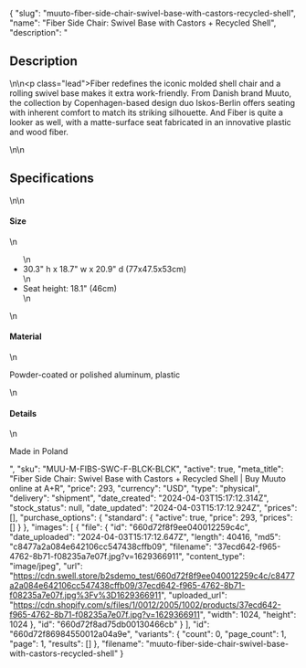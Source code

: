 {
  "slug": "muuto-fiber-side-chair-swivel-base-with-castors-recycled-shell",
  "name": "Fiber Side Chair: Swivel Base with Castors + Recycled Shell",
  "description": "<h2>Description</h2>\n<!-- split -->\n<p class=\"lead\">Fiber redefines the iconic molded shell chair and a rolling swivel base makes it extra work-friendly. From Danish brand Muuto, the collection by Copenhagen-based design duo Iskos-Berlin offers seating with inherent comfort to match its striking silhouette. And Fiber is quite a looker as well, with a matte-surface seat fabricated in an innovative plastic and wood fiber.</p>\n<!-- split -->\n<h2>Specifications</h2>\n<!-- split -->\n<h4>Size</h4>\n<ul>\n<li>30.3\" h x 18.7\" w x 20.9\" d (77x47.5x53cm)</li>\n<li>Seat height: 18.1\" (46cm)</li>\n</ul>\n<h4>Material</h4>\n<p>Powder-coated or polished aluminum, plastic</p>\n<h4>Details</h4>\n<p>Made in Poland</p>",
  "sku": "MUU-M-FIBS-SWC-F-BLCK-BLCK",
  "active": true,
  "meta_title": "Fiber Side Chair: Swivel Base with Castors + Recycled Shell | Buy Muuto online at A+R",
  "price": 293,
  "currency": "USD",
  "type": "physical",
  "delivery": "shipment",
  "date_created": "2024-04-03T15:17:12.314Z",
  "stock_status": null,
  "date_updated": "2024-04-03T15:17:12.924Z",
  "prices": [],
  "purchase_options": {
    "standard": {
      "active": true,
      "price": 293,
      "prices": []
    }
  },
  "images": [
    {
      "file": {
        "id": "660d72f8f9ee040012259c4c",
        "date_uploaded": "2024-04-03T15:17:12.647Z",
        "length": 40416,
        "md5": "c8477a2a084e642106cc547438cffb09",
        "filename": "37ecd642-f965-4762-8b71-f08235a7e07f.jpg?v=1629366911",
        "content_type": "image/jpeg",
        "url": "https://cdn.swell.store/b2sdemo_test/660d72f8f9ee040012259c4c/c8477a2a084e642106cc547438cffb09/37ecd642-f965-4762-8b71-f08235a7e07f.jpg%3Fv%3D1629366911",
        "uploaded_url": "https://cdn.shopify.com/s/files/1/0012/2005/1002/products/37ecd642-f965-4762-8b71-f08235a7e07f.jpg?v=1629366911",
        "width": 1024,
        "height": 1024
      },
      "id": "660d72f8ad75db00130466cb"
    }
  ],
  "id": "660d72f86984550012a04a9e",
  "variants": {
    "count": 0,
    "page_count": 1,
    "page": 1,
    "results": []
  },
  "filename": "muuto-fiber-side-chair-swivel-base-with-castors-recycled-shell"
}
